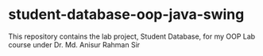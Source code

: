 # student-database-oop-java-swing
This repository contains the lab project, Student Database, for my OOP Lab course under Dr. Md. Anisur Rahman Sir
